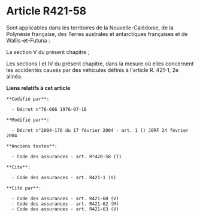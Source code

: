 # Article R421-58

Sont applicables dans les territoires de la Nouvelle-Calédonie, de la Polynésie française, des Terres australes et
antarctiques françaises et de Wallis-et-Futuna : 

La section V du présent chapitre ; 

Les sections I et IV du présent chapitre, dans la mesure où elles concernent les accidentés causés par des véhicules définis
à l'article R. 421-1, 2e alinéa.

**Liens relatifs à cet article**

	**Codifié par**:

	  - Décret n°76-666 1976-07-16

	**Modifié par**:

	  - Décret n°2004-176 du 17 février 2004 - art. 1 () JORF 24 février 2004

	**Anciens textes**:

	  - Code des assurances - art. R*420-58 (T)

	**Cite**:

	  - Code des assurances - art. R421-1 (V)

	**Cité par**:

	  - Code des assurances - art. R421-60 (V)
	  - Code des assurances - art. R421-62 (M)
	  - Code des assurances - art. R421-63 (V)
